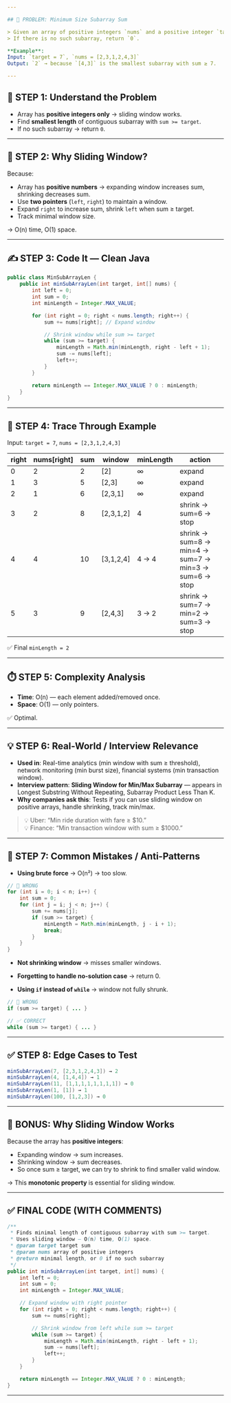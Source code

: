 ```yaml
---

## 🎯 PROBLEM: Minimum Size Subarray Sum

> Given an array of positive integers `nums` and a positive integer `target`, return the **minimal length** of a contiguous subarray `[nums[i], nums[i+1], ..., nums[j]]` of which the sum is **greater than or equal to target**.  
> If there is no such subarray, return `0`.

**Example**:  
Input: `target = 7`, `nums = [2,3,1,2,4,3]`  
Output: `2` → because `[4,3]` is the smallest subarray with sum ≥ 7.

---
```


## 🧠 STEP 1: Understand the Problem

- Array has **positive integers only** → sliding window works.
- Find **smallest length** of contiguous subarray with `sum >= target`.
- If no such subarray → return `0`.

---

## 🧩 STEP 2: Why Sliding Window?

Because:

- Array has **positive numbers** → expanding window increases sum, shrinking decreases sum.
- Use **two pointers** (`left`, `right`) to maintain a window.
- Expand `right` to increase sum, shrink `left` when sum ≥ target.
- Track minimal window size.

→ O(n) time, O(1) space.

---

## ✍️ STEP 3: Code It — Clean Java

```java
public class MinSubArrayLen {
    public int minSubArrayLen(int target, int[] nums) {
        int left = 0;
        int sum = 0;
        int minLength = Integer.MAX_VALUE;

        for (int right = 0; right < nums.length; right++) {
            sum += nums[right]; // Expand window

            // Shrink window while sum >= target
            while (sum >= target) {
                minLength = Math.min(minLength, right - left + 1);
                sum -= nums[left];
                left++;
            }
        }

        return minLength == Integer.MAX_VALUE ? 0 : minLength;
    }
}
```

---

## 🧪 STEP 4: Trace Through Example

Input: `target = 7`, `nums = [2,3,1,2,4,3]`

| right | nums[right] | sum | window | minLength | action |
|-------|-------------|-----|--------|-----------|--------|
| 0     | 2           | 2   | [2]    | ∞         | expand |
| 1     | 3           | 5   | [2,3]  | ∞         | expand |
| 2     | 1           | 6   | [2,3,1]| ∞         | expand |
| 3     | 2           | 8   | [2,3,1,2] | 4      | shrink → sum=6 → stop |
| 4     | 4           | 10  | [3,1,2,4] | 4 → 4  | shrink → sum=8 → min=4 → sum=7 → min=3 → sum=6 → stop |
| 5     | 3           | 9   | [2,4,3] | 3 → 2   | shrink → sum=7 → min=2 → sum=3 → stop |

✅ Final `minLength = 2`

---

## ⏱️ STEP 5: Complexity Analysis

- **Time**: O(n) — each element added/removed once.
- **Space**: O(1) — only pointers.

✅ Optimal.

---

## 💡 STEP 6: Real-World / Interview Relevance

- **Used in**: Real-time analytics (min window with sum ≥ threshold), network monitoring (min burst size), financial systems (min transaction window).
- **Interview pattern**: **Sliding Window for Min/Max Subarray** — appears in Longest Substring Without Repeating, Subarray Product Less Than K.
- **Why companies ask this**: Tests if you can use sliding window on positive arrays, handle shrinking, track min/max.

> 💡 Uber: “Min ride duration with fare ≥ $10.”  
> 💡 Finance: “Min transaction window with sum ≥ $1000.”

---

## 🚫 STEP 7: Common Mistakes / Anti-Patterns

- **Using brute force** → O(n²) → too slow.

```java
// 🚫 WRONG
for (int i = 0; i < n; i++) {
    int sum = 0;
    for (int j = i; j < n; j++) {
        sum += nums[j];
        if (sum >= target) {
            minLength = Math.min(minLength, j - i + 1);
            break;
        }
    }
}
```

- **Not shrinking window** → misses smaller windows.

- **Forgetting to handle no-solution case** → return 0.

- **Using `if` instead of `while`** → window not fully shrunk.

```java
// 🚫 WRONG
if (sum >= target) { ... }

// ✅ CORRECT
while (sum >= target) { ... }
```

---

## ✅ STEP 8: Edge Cases to Test

```java
minSubArrayLen(7, [2,3,1,2,4,3]) → 2
minSubArrayLen(4, [1,4,4]) → 1
minSubArrayLen(11, [1,1,1,1,1,1,1,1]) → 0
minSubArrayLen(1, [1]) → 1
minSubArrayLen(100, [1,2,3]) → 0
```

---

## 🧠 BONUS: Why Sliding Window Works

Because the array has **positive integers**:

- Expanding window → sum increases.
- Shrinking window → sum decreases.
- So once sum ≥ target, we can try to shrink to find smaller valid window.

→ This **monotonic property** is essential for sliding window.

---

## ✅ FINAL CODE (WITH COMMENTS)

```java
/**
 * Finds minimal length of contiguous subarray with sum >= target.
 * Uses sliding window — O(n) time, O(1) space.
 * @param target target sum
 * @param nums array of positive integers
 * @return minimal length, or 0 if no such subarray
 */
public int minSubArrayLen(int target, int[] nums) {
    int left = 0;
    int sum = 0;
    int minLength = Integer.MAX_VALUE;

    // Expand window with right pointer
    for (int right = 0; right < nums.length; right++) {
        sum += nums[right];

        // Shrink window from left while sum >= target
        while (sum >= target) {
            minLength = Math.min(minLength, right - left + 1);
            sum -= nums[left];
            left++;
        }
    }

    return minLength == Integer.MAX_VALUE ? 0 : minLength;
}
```

---
